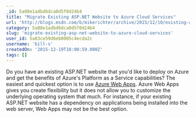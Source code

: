 ```yaml
---
_id: 5a88e1adbd6dca0d5f0d24b4
title: "Migrate Existing ASP.NET Website to Azure Cloud Services"
url: 'http://blogs.msdn.com/b/mikerichter/archive/2015/12/10/existing-asp-net-website-and-azure-cloud-service.aspx'
category: 5a88e1adbd6dca0d5f0d24b4
slug: 'migrate-existing-asp-net-website-to-azure-cloud-services'
user_id: 5a83ce59d6eb0005c4ecda2c
username: 'bill-s'
createdOn: '2015-12-19T10:00:59.000Z'
tags: []
---
```


Do you have an existing ASP.NET website that you'd like to deploy on Azure and get the benefits of Azure's Platform as a Service capabilities? The easiest and quickest option is to use <a title="Azure Web Apps" href="https://azure.microsoft.com/en-us/services/app-service/web/">Azure Web Apps</a>. Azure Web Apps gives you create flexibility but it does not allow you to customize the underlying operating system that much. For instance, if your existing ASP.NET website has a dependency on applications being installed into the web server, Web Apps may not be the best option.
